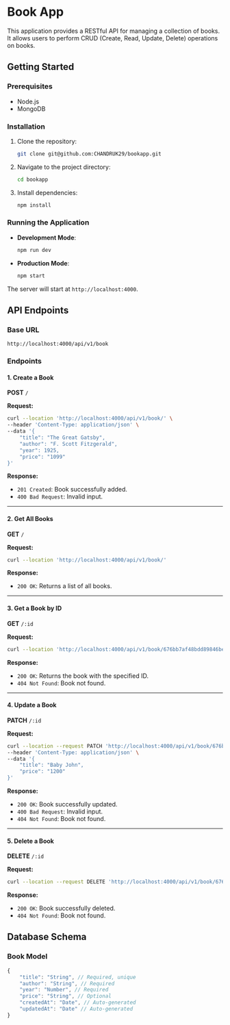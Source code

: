# Book App

This application provides a RESTful API for managing a collection of books. It allows users to perform CRUD (Create, Read, Update, Delete) operations on books.

## Getting Started

### Prerequisites
- Node.js 
- MongoDB

### Installation
1. Clone the repository:
   ```bash
   git clone git@github.com:CHANDRUK29/bookapp.git
   ```
2. Navigate to the project directory:
   ```bash
   cd bookapp
   ```
3. Install dependencies:
   ```bash
   npm install
   ```

### Running the Application
- **Development Mode**: 
  ```bash
  npm run dev
  ```
- **Production Mode**:
  ```bash
  npm start
  ```

The server will start at `http://localhost:4000`.

## API Endpoints

### Base URL
`http://localhost:4000/api/v1/book`

### Endpoints

#### 1. Create a Book
**POST** `/`

**Request:**
```bash
curl --location 'http://localhost:4000/api/v1/book/' \
--header 'Content-Type: application/json' \
--data '{
    "title": "The Great Gatsby",
    "author": "F. Scott Fitzgerald",
    "year": 1925,
    "price": "1099"
}'
```

**Response:**
- `201 Created`: Book successfully added.
- `400 Bad Request`: Invalid input.

---

#### 2. Get All Books
**GET** `/`

**Request:**
```bash
curl --location 'http://localhost:4000/api/v1/book/'
```

**Response:**
- `200 OK`: Returns a list of all books.

---

#### 3. Get a Book by ID
**GET** `/:id`

**Request:**
```bash
curl --location 'http://localhost:4000/api/v1/book/676bb7af48bdd89846be22f3'
```

**Response:**
- `200 OK`: Returns the book with the specified ID.
- `404 Not Found`: Book not found.

---

#### 4. Update a Book
**PATCH** `/:id`

**Request:**
```bash
curl --location --request PATCH 'http://localhost:4000/api/v1/book/676bb7af48bdd89846be22f3' \
--header 'Content-Type: application/json' \
--data '{
    "title": "Baby John",
    "price": "1200"
}'
```

**Response:**
- `200 OK`: Book successfully updated.
- `400 Bad Request`: Invalid input.
- `404 Not Found`: Book not found.

---

#### 5. Delete a Book
**DELETE** `/:id`

**Request:**
```bash
curl --location --request DELETE 'http://localhost:4000/api/v1/book/676bb7af48bdd89846be22f3'
```

**Response:**
- `200 OK`: Book successfully deleted.
- `404 Not Found`: Book not found.

## Database Schema

### Book Model
```javascript
{
    "title": "String", // Required, unique
    "author": "String", // Required
    "year": "Number", // Required
    "price": "String", // Optional
    "createdAt": "Date", // Auto-generated
    "updatedAt": "Date" // Auto-generated
}
```

